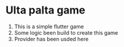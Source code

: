 # Ulta palta game

1. This is a simple flutter game 
2. Some logic been build to create this game
3. Provider has been usded here 
